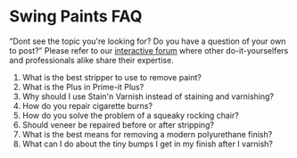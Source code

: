 Swing Paints FAQ
================

&ldquo;Dont see the topic you're looking for? Do you have a question of your own to post?&rdquo; Please refer to our [interactive forum](http://swingpaints.com/forum.asp) where other do-it-yourselfers and professionals alike share their expertise.

1. What is the best stripper to use to remove paint?
2. What is the Plus in Prime-it Plus?
3. Why should I use Stain'n Varnish instead of staining and varnishing?
4. How do you repair cigarette burns?
5. How do you solve the problem of a squeaky rocking chair?
6. Should veneer be repaired before or after stripping?
7. What is the best means for removing a modern polyurethane finish?
8. What can I do about the tiny bumps I get in my finish after I varnish?
